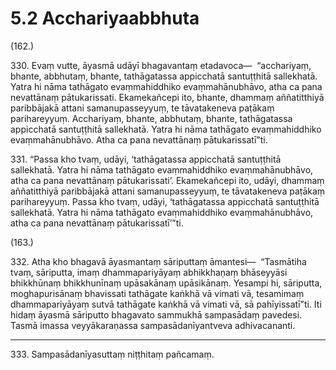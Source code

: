 

# 5.2 Acchariyaabbhuta



(162.)

330\. Evaṃ vutte, āyasmā udāyī bhagavantaṃ etadavoca—  “acchariyaṃ, bhante, abbhutaṃ, bhante, tathāgatassa appicchatā santuṭṭhitā sallekhatā. Yatra hi nāma tathāgato evaṃmahiddhiko evaṃmahānubhāvo, atha ca pana nevattānaṃ pātukarissati. Ekamekañcepi ito, bhante, dhammaṃ aññatitthiyā paribbājakā attani samanupasseyyuṃ, te tāvatakeneva paṭākaṃ parihareyyuṃ. Acchariyaṃ, bhante, abbhutaṃ, bhante, tathāgatassa appicchatā santuṭṭhitā sallekhatā. Yatra hi nāma tathāgato evaṃmahiddhiko evaṃmahānubhāvo. Atha ca pana nevattānaṃ pātukarissatī”ti.

331\. “Passa kho tvaṃ, udāyi, ‘tathāgatassa appicchatā santuṭṭhitā sallekhatā. Yatra hi nāma tathāgato evaṃmahiddhiko evaṃmahānubhāvo, atha ca pana nevattānaṃ pātukarissati’. Ekamekañcepi ito, udāyi, dhammaṃ aññatitthiyā paribbājakā attani samanupasseyyuṃ, te tāvatakeneva paṭākaṃ parihareyyuṃ. Passa kho tvaṃ, udāyi, ‘tathāgatassa appicchatā santuṭṭhitā sallekhatā. Yatra hi nāma tathāgato evaṃmahiddhiko evaṃmahānubhāvo, atha ca pana nevattānaṃ pātukarissatī’”ti.

(163.)

332\. Atha kho bhagavā āyasmantaṃ sāriputtaṃ āmantesi—  “Tasmātiha tvaṃ, sāriputta, imaṃ dhammapariyāyaṃ abhikkhaṇaṃ bhāseyyāsi bhikkhūnaṃ bhikkhunīnaṃ upāsakānaṃ upāsikānaṃ. Yesampi hi, sāriputta, moghapurisānaṃ bhavissati tathāgate kaṅkhā vā vimati vā, tesamimaṃ dhammapariyāyaṃ sutvā tathāgate kaṅkhā vā vimati vā, sā pahīyissatī”ti. Iti hidaṃ āyasmā sāriputto bhagavato sammukhā sampasādaṃ pavedesi. Tasmā imassa veyyākaraṇassa sampasādanīyantveva adhivacananti.

---

333\. Sampasādanīyasuttaṃ niṭṭhitaṃ pañcamaṃ.





